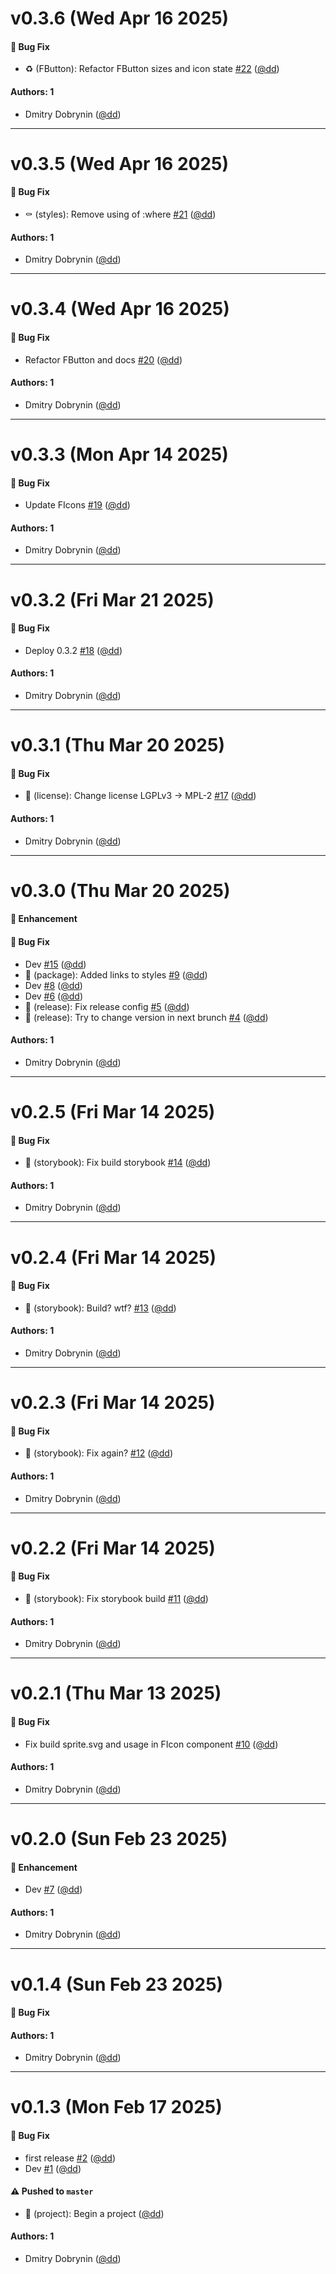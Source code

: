# v0.3.6 (Wed Apr 16 2025)

#### 🐛 Bug Fix

- ♻️ (FButton): Refactor FButton sizes and icon state [#22](https://github.com/dd/futility-ui/pull/22) ([@dd](https://github.com/dd))

#### Authors: 1

- Dmitry Dobrynin ([@dd](https://github.com/dd))

---

# v0.3.5 (Wed Apr 16 2025)

#### 🐛 Bug Fix

- ⚰️ (styles): Remove using of :where [#21](https://github.com/dd/futility-ui/pull/21) ([@dd](https://github.com/dd))

#### Authors: 1

- Dmitry Dobrynin ([@dd](https://github.com/dd))

---

# v0.3.4 (Wed Apr 16 2025)

#### 🐛 Bug Fix

- Refactor FButton and docs [#20](https://github.com/dd/futility-ui/pull/20) ([@dd](https://github.com/dd))

#### Authors: 1

- Dmitry Dobrynin ([@dd](https://github.com/dd))

---

# v0.3.3 (Mon Apr 14 2025)

#### 🐛 Bug Fix

- Update FIcons [#19](https://github.com/dd/futility-ui/pull/19) ([@dd](https://github.com/dd))

#### Authors: 1

- Dmitry Dobrynin ([@dd](https://github.com/dd))

---

# v0.3.2 (Fri Mar 21 2025)

#### 🐛 Bug Fix

- Deploy 0.3.2 [#18](https://github.com/dd/futility-ui/pull/18) ([@dd](https://github.com/dd))

#### Authors: 1

- Dmitry Dobrynin ([@dd](https://github.com/dd))

---

# v0.3.1 (Thu Mar 20 2025)

#### 🐛 Bug Fix

- 📄 (license): Сhange license LGPLv3 -> MPL-2 [#17](https://github.com/dd/futility-ui/pull/17) ([@dd](https://github.com/dd))

#### Authors: 1

- Dmitry Dobrynin ([@dd](https://github.com/dd))

---

# v0.3.0 (Thu Mar 20 2025)

#### 🚀 Enhancement


#### 🐛 Bug Fix

- Dev [#15](https://github.com/dd/futility-ui/pull/15) ([@dd](https://github.com/dd))
- 🔧 (package): Added links to styles [#9](https://github.com/dd/futility-ui/pull/9) ([@dd](https://github.com/dd))
- Dev [#8](https://github.com/dd/futility-ui/pull/8) ([@dd](https://github.com/dd))
- Dev [#6](https://github.com/dd/futility-ui/pull/6) ([@dd](https://github.com/dd))
- 👷 (release): Fix release config [#5](https://github.com/dd/futility-ui/pull/5) ([@dd](https://github.com/dd))
- 👷 (release): Try to change version in next brunch [#4](https://github.com/dd/futility-ui/pull/4) ([@dd](https://github.com/dd))

#### Authors: 1

- Dmitry Dobrynin ([@dd](https://github.com/dd))

---

# v0.2.5 (Fri Mar 14 2025)

#### 🐛 Bug Fix

- 🐛 (storybook): Fix build storybook [#14](https://github.com/dd/futility-ui/pull/14) ([@dd](https://github.com/dd))

#### Authors: 1

- Dmitry Dobrynin ([@dd](https://github.com/dd))

---

# v0.2.4 (Fri Mar 14 2025)

#### 🐛 Bug Fix

- 🐛 (storybook): Build? wtf? [#13](https://github.com/dd/futility-ui/pull/13) ([@dd](https://github.com/dd))

#### Authors: 1

- Dmitry Dobrynin ([@dd](https://github.com/dd))

---

# v0.2.3 (Fri Mar 14 2025)

#### 🐛 Bug Fix

- 🐛 (storybook): Fix again? [#12](https://github.com/dd/futility-ui/pull/12) ([@dd](https://github.com/dd))

#### Authors: 1

- Dmitry Dobrynin ([@dd](https://github.com/dd))

---

# v0.2.2 (Fri Mar 14 2025)

#### 🐛 Bug Fix

- 🐛 (storybook): Fix storybook build [#11](https://github.com/dd/futility-ui/pull/11) ([@dd](https://github.com/dd))

#### Authors: 1

- Dmitry Dobrynin ([@dd](https://github.com/dd))

---

# v0.2.1 (Thu Mar 13 2025)

#### 🐛 Bug Fix

- Fix build sprite.svg and usage in FIcon component [#10](https://github.com/dd/futility-ui/pull/10) ([@dd](https://github.com/dd))

#### Authors: 1

- Dmitry Dobrynin ([@dd](https://github.com/dd))

---

# v0.2.0 (Sun Feb 23 2025)

#### 🚀 Enhancement

- Dev [#7](https://github.com/dd/futility-ui/pull/7) ([@dd](https://github.com/dd))

#### Authors: 1

- Dmitry Dobrynin ([@dd](https://github.com/dd))

---

# v0.1.4 (Sun Feb 23 2025)

#### 🐛 Bug Fix


#### Authors: 1

- Dmitry Dobrynin ([@dd](https://github.com/dd))

---

# v0.1.3 (Mon Feb 17 2025)

#### 🐛 Bug Fix

- first release [#2](https://github.com/dd/futility-ui/pull/2) ([@dd](https://github.com/dd))
- Dev [#1](https://github.com/dd/futility-ui/pull/1) ([@dd](https://github.com/dd))

#### ⚠️ Pushed to `master`

- 🎉 (project): Begin a project ([@dd](https://github.com/dd))

#### Authors: 1

- Dmitry Dobrynin ([@dd](https://github.com/dd))
